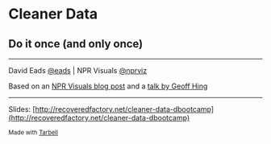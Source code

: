 # Cleaner Data

## Do it once (and only once)

<hr/>

David Eads [@eads](http://twitter.com/eads) | NPR Visuals [@nprviz](http://twitter.com/nprviz)

Based on an [NPR Visuals blog post](http://blog.apps.npr.org/2014/09/02/reusable-data-processing.html) and a [talk by Geoff Hing](http://ghing.github.io/cleaner-data/)

<hr/>

Slides: [http://recoveredfactory.net/cleaner-data-dbootcamp](http://recoveredfactory.net/cleaner-data-dbootcamp)

<small>Made with [Tarbell](http://tarbell.tribapps.com)</small>

